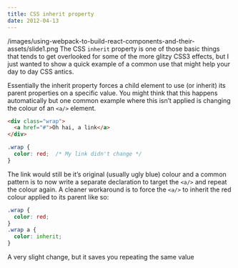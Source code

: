 ```yaml
---
title: CSS inherit property
date: 2012-04-13
---
```

/images/using-webpack-to-build-react-components-and-their-assets/slide1.png
The CSS `inherit` property is one of those basic things that tends to get overlooked for some of the more glitzy CSS3 effects, but I just wanted to show a quick example of a common use that might help your day to day CSS antics.

Essentially the inherit property forces a child element to use (or inherit) its parent properties on a specific value. You might think that this happens automatically but one common example where this isn&#8217;t applied is changing the colour of an `<a/>` element.

``` html
<div class="wrap">
  <a href="#">Oh hai, a link</a>
</div>
```

``` css
.wrap {
  color: red;  /* My link didn't change */
}
```

The link would still be it&#8217;s original (usually ugly blue) colour and a common pattern is to now write a separate declaration to target the `<a/>` and repeat the colour again. A cleaner workaround is to force the `<a/>` to inherit the red colour applied to its parent like so:

``` css
.wrap {
  color: red;
}
.wrap a {
  color: inherit;
}
```

A very slight change, but it saves you repeating the same value